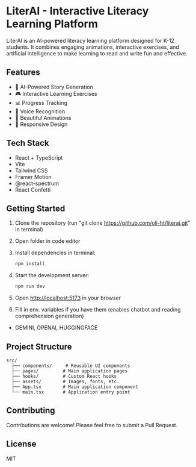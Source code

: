 # LiterAI - Interactive Literacy Learning Platform

LiterAI is an AI-powered literacy learning platform designed for K-12 students. It combines engaging animations, interactive exercises, and artificial intelligence to make learning to read and write fun and effective.

## Features

- 🎯 AI-Powered Story Generation
- 🎮 Interactive Learning Exercises
- 📊 Progress Tracking
- 🎤 Voice Recognition
- 🎨 Beautiful Animations
- 📱 Responsive Design

## Tech Stack

- React + TypeScript
- Vite
- Tailwind CSS
- Framer Motion
- @react-spectrum
- React Confetti

## Getting Started

1. Clone the repository (run "git clone https://github.com/oli-ht/literai.git" in terminal)
2. Open folder in code editor
3. Install dependencies in terminal:
   ```bash
   npm install
   ```
4. Start the development server:
   ```bash
   npm run dev
   ```
5. Open [http://localhost:5173](http://localhost:5173) in your browser

6. Fill in env. variables if you have them (enables chatbot and reading comprehension generation)
  - GEMINI, OPENAI, HUGGINGFACE

## Project Structure

```
src/
  ├── components/     # Reusable UI components
  ├── pages/         # Main application pages
  ├── hooks/         # Custom React hooks
  ├── assets/        # Images, fonts, etc.
  ├── App.tsx        # Main application component
  └── main.tsx       # Application entry point
```

## Contributing

Contributions are welcome! Please feel free to submit a Pull Request.

## License

MIT 
